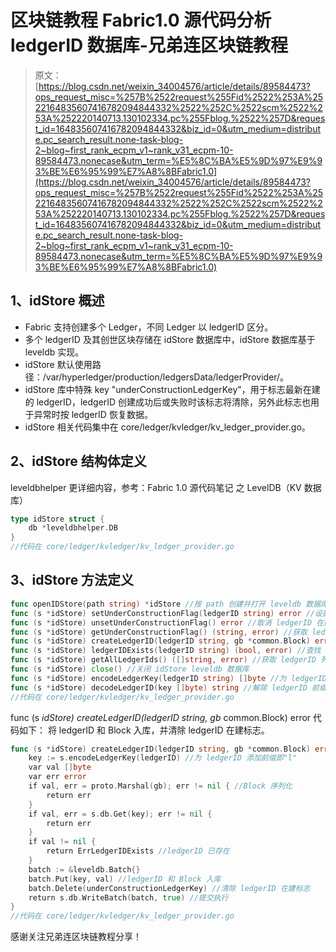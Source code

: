 # 区块链教程 Fabric1.0 源代码分析 ledgerID 数据库-兄弟连区块链教程

> 原文：[https://blog.csdn.net/weixin_34004576/article/details/89584473?ops_request_misc=%257B%2522request%255Fid%2522%253A%2522164835607416782094844332%2522%252C%2522scm%2522%253A%252220140713.130102334.pc%255Fblog.%2522%257D&request_id=164835607416782094844332&biz_id=0&utm_medium=distribute.pc_search_result.none-task-blog-2~blog~first_rank_ecpm_v1~rank_v31_ecpm-10-89584473.nonecase&utm_term=%E5%8C%BA%E5%9D%97%E9%93%BE%E6%95%99%E7%A8%8BFabric1.0](https://blog.csdn.net/weixin_34004576/article/details/89584473?ops_request_misc=%257B%2522request%255Fid%2522%253A%2522164835607416782094844332%2522%252C%2522scm%2522%253A%252220140713.130102334.pc%255Fblog.%2522%257D&request_id=164835607416782094844332&biz_id=0&utm_medium=distribute.pc_search_result.none-task-blog-2~blog~first_rank_ecpm_v1~rank_v31_ecpm-10-89584473.nonecase&utm_term=%E5%8C%BA%E5%9D%97%E9%93%BE%E6%95%99%E7%A8%8BFabric1.0)

## 1、idStore 概述

*   Fabric 支持创建多个 Ledger，不同 Ledger 以 ledgerID 区分。
*   多个 ledgerID 及其创世区块存储在 idStore 数据库中，idStore 数据库基于 leveldb 实现。
*   idStore 默认使用路径：/var/hyperledger/production/ledgersData/ledgerProvider/。
*   idStore 库中特殊 key "underConstructionLedgerKey"，用于标志最新在建的 ledgerID，ledgerID 创建成功后或失败时该标志将清除，另外此标志也用于异常时按 ledgerID 恢复数据。
*   idStore 相关代码集中在 core/ledger/kvledger/kv_ledger_provider.go。

## 2、idStore 结构体定义

leveldbhelper 更详细内容，参考：Fabric 1.0 源代码笔记 之 LevelDB（KV 数据库）

```go
type idStore struct {
    db *leveldbhelper.DB
}
//代码在 core/ledger/kvledger/kv_ledger_provider.go
```

## 3、idStore 方法定义

```go
func openIDStore(path string) *idStore //按 path 创建并打开 leveldb 数据库
func (s *idStore) setUnderConstructionFlag(ledgerID string) error //设置 ledgerID 在建标志，将 key 为"underConstructionLedgerKey"，value 为 ledgerID 写入库
func (s *idStore) unsetUnderConstructionFlag() error //取消 ledgerID 在建标志（确认构建失败时），删除 key"underConstructionLedgerKey"
func (s *idStore) getUnderConstructionFlag() (string, error) //获取 ledgerID 在建标志（按 ledgerID 恢复时），按 key"underConstructionLedgerKey"，取 ledgerID
func (s *idStore) createLedgerID(ledgerID string, gb *common.Block) error //创建 LedgerID，即以 ledgerID 为 key，将创世区块写入库
func (s *idStore) ledgerIDExists(ledgerID string) (bool, error) //查找 ledgerID 是否存在，即查库中 key 为 ledgerID 是否存在
func (s *idStore) getAllLedgerIds() ([]string, error) //获取 ledgerID 列表
func (s *idStore) close() //关闭 idStore leveldb 数据库
func (s *idStore) encodeLedgerKey(ledgerID string) []byte //为 ledgerID 添加前缀即"l"
func (s *idStore) decodeLedgerID(key []byte) string //解除 ledgerID 前缀
//代码在 core/ledger/kvledger/kv_ledger_provider.go
```

func (s *idStore) createLedgerID(ledgerID string, gb* common.Block) error 代码如下：
将 ledgerID 和 Block 入库，并清除 ledgerID 在建标志。

```go
func (s *idStore) createLedgerID(ledgerID string, gb *common.Block) error {
    key := s.encodeLedgerKey(ledgerID) //为 ledgerID 添加前缀即"l"
    var val []byte
    var err error
    if val, err = proto.Marshal(gb); err != nil { //Block 序列化
        return err
    }
    if val, err = s.db.Get(key); err != nil {
        return err
    }
    if val != nil {
        return ErrLedgerIDExists //ledgerID 已存在
    }
    batch := &leveldb.Batch{}
    batch.Put(key, val) //ledgerID 和 Block 入库
    batch.Delete(underConstructionLedgerKey) //清除 ledgerID 在建标志
    return s.db.WriteBatch(batch, true) //提交执行
}
//代码在 core/ledger/kvledger/kv_ledger_provider.go
```

感谢关注兄弟连区块链教程分享！